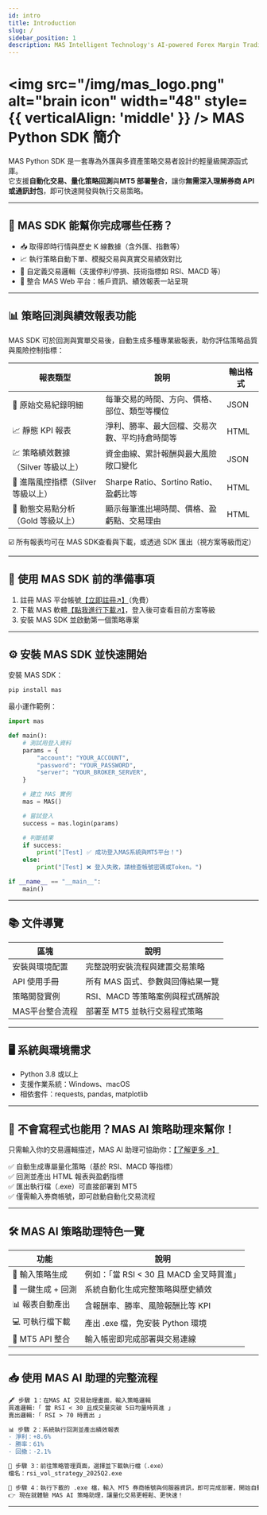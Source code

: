 ```yaml
---
id: intro
title: Introduction
slug: /
sidebar_position: 1
description: MAS Intelligent Technology's AI-powered Forex Margin Trading Platform with full MetaTrader MT5 broker integration allows investors to generate automated trading strategies simply by entering text. Supports instant backtesting,real-time data synchronization,and seamless multi-broker switching. No coding experience required to easily launch AI automated trading,optimize strategies,and reduce market risk. Designed for both individual traders and financial institutions with standardized MetaTrader MT5-compatible APIs,automated backtesting,and quantitative strategy optimization to help enterprises deploy stable and efficient trading solutions quickly.
---
```


# <img src="/img/mas_logo.png" alt="brain icon" width="48" style={{ verticalAlign: 'middle' }} /> MAS Python SDK 簡介

MAS Python SDK 是一套專為外匯與多資產策略交易者設計的輕量級開源函式庫。  
它支援**自動化交易、量化策略回測**與**MT5 部署整合**，讓你**無需深入理解券商 API 或通訊封包**，即可快速開發與執行交易策略。

---

## 🚀 MAS SDK 能幫你完成哪些任務？

- 📥 取得即時行情與歷史 K 線數據（含外匯、指數等）
- 📈 執行策略自動下單、模擬交易與真實交易績效對比
- 🧠 自定義交易邏輯（支援停利/停損、技術指標如 RSI、MACD 等）
- 🔗 整合 MAS Web 平台：帳戶資訊、績效報表一站呈現

---

## 📊 策略回測與績效報表功能

MAS SDK 可於回測與實單交易後，自動生成多種專業級報表，助你評估策略品質與風險控制指標：

| 報表類型 | 說明 | 輸出格式 |
|-----------|------|------------|
| 📘 原始交易紀錄明細 | 每筆交易的時間、方向、價格、部位、類型等欄位 | JSON |
| 📈 靜態 KPI 報表 | 淨利、勝率、最大回檔、交易次數、平均持倉時間等 | HTML |
| 💹 策略績效數據（Silver 等級以上） | 資金曲線、累計報酬與最大風險敞口變化 | JSON |
| 🔎 進階風控指標（Silver 等級以上） | Sharpe Ratio、Sortino Ratio、盈虧比等 | HTML |
| 🧮 動態交易點分析（Gold 等級以上） | 顯示每筆進出場時間、價格、盈虧點、交易理由 | HTML |

☑️ 所有報表均可在 MAS SDK查看與下載，或透過 SDK 匯出（視方案等級而定）

---

## 🧩 使用 MAS SDK 前的準備事項

1. 註冊 MAS 平台帳號[【立即註冊↗】](https://mas.mindaismart.com/authentication/sign-up)（免費）
2. 下載 MAS 軟體[【點我進行下載↗】](https://mindaismart.com/product_lib)，登入後可查看目前方案等級
3. 安裝 MAS SDK 並啟動第一個策略專案

---

## ⚙️ 安裝 MAS SDK 並快速開始

安裝 MAS SDK：

```bash
pip install mas
```

最小運作範例：

```python
import mas

def main():
    # 測試用登入資料
    params = {
        "account": "YOUR_ACCOUNT",
        "password": "YOUR_PASSWORD",
        "server": "YOUR_BROKER_SERVER",
    }

    # 建立 MAS 實例
    mas = MAS()

    # 嘗試登入
    success = mas.login(params)

    # 判斷結果
    if success:
        print("[Test] ✅ 成功登入MAS系統與MT5平台！")
    else:
        print("[Test] ❌ 登入失敗，請檢查帳號密碼或Token。")

if __name__ == "__main__":
    main()
```

---

## 📚 文件導覽

| 區塊 | 說明 |
|------|------|
| 安裝與環境配置 | 完整說明安裝流程與建置交易策略 |
| API 使用手冊 | 所有 MAS 函式、參數與回傳結果一覽 |
| 策略開發實例 | RSI、MACD 等策略案例與程式碼解說 |
| MAS平台整合流程 | 部署至 MT5 並執行交易程式策略 |

---

## 🖥️ 系統與環境需求

- Python 3.8 或以上
- 支援作業系統：Windows、macOS
- 相依套件：requests, pandas, matplotlib

---

## 🤖 不會寫程式也能用？MAS AI 策略助理來幫你！
<!--
<iframe width="560" height="315" src="https://www.youtube.com/embed/WZJoxikns4Q?si=WUG36ZHWNOzRble4" title="YouTube video player" frameborder="0" allow="accelerometer; autoplay; clipboard-write; encrypted-media; gyroscope; picture-in-picture; web-share" referrerpolicy="strict-origin-when-cross-origin" allowfullscreen></iframe>
<br /><br />
-->

只需輸入你的交易邏輯描述，MAS AI 助理可協助你：[【了解更多 ↗】](https://mindaismart.com/product_ai)

✅ 自動生成專屬量化策略（基於 RSI、MACD 等指標）  
✅ 回測並產出 HTML 報表與盈虧指標  
✅ 匯出執行檔（.exe）可直接部署到 MT5  
✅ 僅需輸入券商帳號，即可啟動自動化交易流程

---

## 🛠️ MAS AI 策略助理特色一覽

| 功能 | 說明 |
|------|------|
| 🧠 輸入策略生成 | 例如：「當 RSI < 30 且 MACD 金叉時買進」 |
| 🔧 一鍵生成 + 回測 | 系統自動化生成完整策略與歷史績效 |
| 📊 報表自動產出 | 含報酬率、勝率、風險報酬比等 KPI |
| 💻 可執行檔下載 | 產出 .exe 檔，免安裝 Python 環境 |
| 🔐 MT5 API 整合 | 輸入帳密即完成部署與交易連線 |

---

## 📥 使用 MAS AI 助理的完整流程

```diff
🖋 步驟 1：在MAS AI 交易助理畫面，輸入策略邏輯
買進邏輯:「 當 RSI < 30 且成交量突破 5日均量時買進 」
賣出邏輯:「 RSI > 70 時賣出 」

📊 步驟 2：系統執行回測並產出績效報表 
- 淨利：+8.6%
- 勝率：61%
- 回撤：-2.1%

💾 步驟 3：前往策略管理頁面，選擇並下載執行檔（.exe）  
檔名：rsi_vol_strategy_2025Q2.exe

🔐 步驟 4：執行下載的 .exe 檔，輸入 MT5 券商帳號與伺服器資訊，即可完成部署，開始自動化實單交易。
👉 現在就體驗 MAS AI 策略助理，讓量化交易更輕鬆、更快速！
```

---

<!-- ## 🎥 教學影片資源

| 角色 | 推薦影片 | 連結 |
|------|----------|------|
| 新手交易者 | 【零程式碼教學】如何用 MAS 平台自動生成策略？ | 📺 前往觀看 |
| 程式開發者 | 【MAS SDK 入門】Python 寫一個自動交易策略 | 📺 前往觀看 |
| 進階用戶 | 【MT5 實單部署】如何串接 MAS 與你的帳戶？ | 📺 前往觀看 | -->
